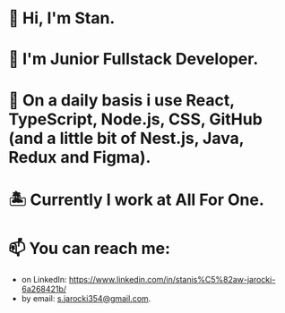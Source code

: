 # 👋 Hi, I'm Stan.
# 👀 I'm Junior Fullstack Developer.
# 🎉 On a daily basis i use React, TypeScript, Node.js, CSS, GitHub (and a little bit of Nest.js, Java, Redux and Figma).
# 🏝 Currently I work at All For One.
# 📫 You can reach me:
   - on LinkedIn: https://www.linkedin.com/in/stanis%C5%82aw-jarocki-6a268421b/
   - by email: s.jarocki354@gmail.com.
